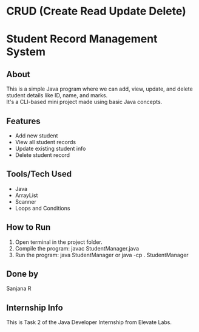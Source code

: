 # CRUD    (Create Read Update Delete)
# Student Record Management System

## About
This is a simple Java program where we can add, view, update, and delete student details like ID, name, and marks.  
It's a CLI-based mini project made using basic Java concepts.

## Features
- Add new student
- View all student records
- Update existing student info
- Delete student record

## Tools/Tech Used
- Java
- ArrayList
- Scanner
- Loops and Conditions

## How to Run
1. Open terminal in the project folder.
2. Compile the program:
   javac StudentManager.java
3. Run the program:
   java StudentManager  or  java -cp . StudentManager

## Done by
Sanjana R

## Internship Info
This is Task 2 of the Java Developer Internship from Elevate Labs.
